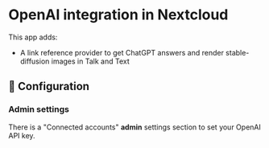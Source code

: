 # OpenAI integration in Nextcloud

This app adds:
* A link reference provider to get ChatGPT answers and render stable-diffusion images in Talk and Text

## 🔧 Configuration

### Admin settings

There is a "Connected accounts" **admin** settings section to set your OpenAI API key.
